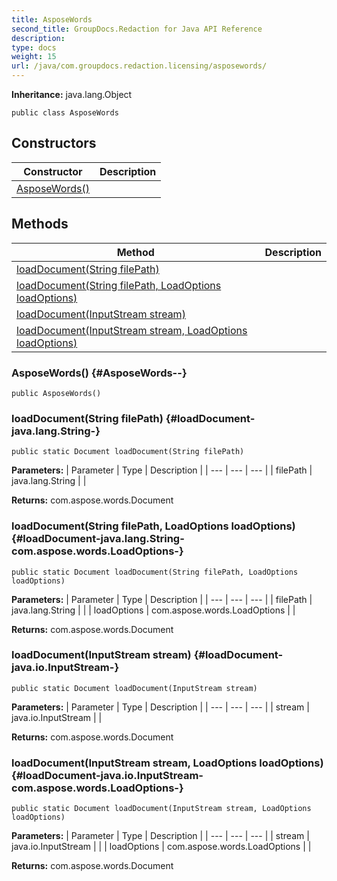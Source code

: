 ```yaml
---
title: AsposeWords
second_title: GroupDocs.Redaction for Java API Reference
description: 
type: docs
weight: 15
url: /java/com.groupdocs.redaction.licensing/asposewords/
---
```

**Inheritance:**
java.lang.Object
```
public class AsposeWords
```
## Constructors

| Constructor | Description |
| --- | --- |
| [AsposeWords()](#AsposeWords--) |  |
## Methods

| Method | Description |
| --- | --- |
| [loadDocument(String filePath)](#loadDocument-java.lang.String-) |  |
| [loadDocument(String filePath, LoadOptions loadOptions)](#loadDocument-java.lang.String-com.aspose.words.LoadOptions-) |  |
| [loadDocument(InputStream stream)](#loadDocument-java.io.InputStream-) |  |
| [loadDocument(InputStream stream, LoadOptions loadOptions)](#loadDocument-java.io.InputStream-com.aspose.words.LoadOptions-) |  |
### AsposeWords() {#AsposeWords--}
```
public AsposeWords()
```


### loadDocument(String filePath) {#loadDocument-java.lang.String-}
```
public static Document loadDocument(String filePath)
```




**Parameters:**
| Parameter | Type | Description |
| --- | --- | --- |
| filePath | java.lang.String |  |

**Returns:**
com.aspose.words.Document
### loadDocument(String filePath, LoadOptions loadOptions) {#loadDocument-java.lang.String-com.aspose.words.LoadOptions-}
```
public static Document loadDocument(String filePath, LoadOptions loadOptions)
```




**Parameters:**
| Parameter | Type | Description |
| --- | --- | --- |
| filePath | java.lang.String |  |
| loadOptions | com.aspose.words.LoadOptions |  |

**Returns:**
com.aspose.words.Document
### loadDocument(InputStream stream) {#loadDocument-java.io.InputStream-}
```
public static Document loadDocument(InputStream stream)
```




**Parameters:**
| Parameter | Type | Description |
| --- | --- | --- |
| stream | java.io.InputStream |  |

**Returns:**
com.aspose.words.Document
### loadDocument(InputStream stream, LoadOptions loadOptions) {#loadDocument-java.io.InputStream-com.aspose.words.LoadOptions-}
```
public static Document loadDocument(InputStream stream, LoadOptions loadOptions)
```




**Parameters:**
| Parameter | Type | Description |
| --- | --- | --- |
| stream | java.io.InputStream |  |
| loadOptions | com.aspose.words.LoadOptions |  |

**Returns:**
com.aspose.words.Document
